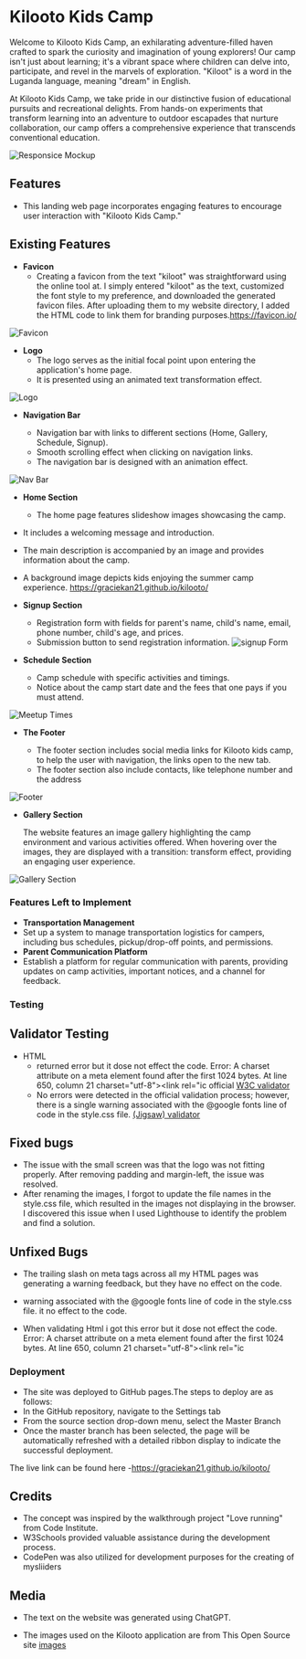 # Kilooto Kids Camp

Welcome to Kilooto Kids Camp, an exhilarating adventure-filled haven crafted to spark the curiosity and imagination of young explorers! Our camp isn't just about learning; it's a vibrant space where children can delve into, participate, and revel in the marvels of exploration. "Kiloot" is a word in the Luganda language, meaning "dream" in English.

At Kilooto Kids Camp, we take pride in our distinctive fusion of educational pursuits and recreational delights. From hands-on experiments that transform learning into an adventure to outdoor escapades that nurture collaboration, our camp offers a comprehensive experience that transcends conventional education.

![Responsice Mockup](/images/kilooto_kids_camp_mockup.png)

## Features

- This landing web page incorporates engaging features to encourage user interaction with "Kilooto Kids Camp."

## Existing Features

- **Favicon**
  - Creating a favicon from the text "kiloot" was straightforward using the online tool at. I simply entered "kiloot" as the text, customized the font style to my preference, and downloaded the generated favicon files. After uploading them to my website directory, I added the HTML code to link them for branding purposes.<https://favicon.io/>

![Favicon](/android-chrome-192x192.png/)

- **Logo**
  - The logo serves as the initial focal point upon entering the application's home page.
  - It is presented using an animated text transformation effect.

![Logo](/images/kilooto_kids_camp_logo.png)

- **Navigation Bar**

  - Navigation bar with links to different sections (Home, Gallery, Schedule, Signup).
  - Smooth scrolling effect when clicking on navigation links.
  - The navigation bar is designed with an animation effect.

![Nav Bar](/images/kilooto_kids_camp_nav_bar.png)

- **Home Section**

  - The home page features slideshow images showcasing the camp.

- It includes a welcoming message and introduction.
- The main description is accompanied by an image and provides information about the camp.
- A background image depicts kids enjoying the summer camp experience.
  <https://graciekan21.github.io/kilooto/>

- **Signup Section**

  - Registration form with fields for parent's name, child's name, email, phone number, child's age, and prices.
  - Submission button to send registration information.
    ![signup Form](/images/kilooto_kids_camp_schedule2.png)

- **Schedule Section**
  - Camp schedule with specific activities and timings.
  - Notice about the camp start date and the fees that one pays if you must attend.

![Meetup Times](/images/kilooto_kids_camp_schedule_activities.png)

- **The Footer**

  - The footer section includes social media links for Kilooto kids camp, to help the user with navigation, the links open to the new tab.
  - The footer section also include contacts, like telephone number and the address

![Footer](/images/kilooto_kids_camp_footer.png)

- **Gallery Section**

  The website features an image gallery highlighting the camp environment and various activities offered.
  When hovering over the images, they are displayed with a transition: transform effect, providing an engaging user experience.

![Gallery Section](/images/kilooto_kids_camp_.gallery_page.png)

### Features Left to Implement

- **Transportation Management**
- Set up a system to manage transportation logistics for campers, including bus schedules, pickup/drop-off points, and permissions.
- **Parent Communication Platform**
- Establish a platform for regular communication with parents, providing updates on camp activities, important notices, and a channel for feedback.

### Testing

## Validator Testing

- HTML
  - returned error but it dose not effect the code.
    Error: A charset attribute on a meta element found after the first 1024 bytes.
    At line 650, column 21
    charset="utf-8"><link rel="ic
    official [W3C validator]()
  - No errors were detected in the official validation process; however, there is a single warning associated with the @google fonts line of code in the style.css file. [(Jigsaw) validator](https://jigsaw.w3.org/css-validator/validator?uri=https%3A%2F%2F8000-graciekan21-kilooto-rco3447gh6.us2.codeanyapp.com&profile=css3svg&usermedium=all&warning=1&vextwarning=&lang=en)

## Fixed bugs

- The issue with the small screen was that the logo was not fitting properly. After removing padding and margin-left, the issue was resolved.
- After renaming the images, I forgot to update the file names in the style.css file, which resulted in the images not displaying in the browser. I discovered this issue when I used Lighthouse to identify the problem and find a solution.

## Unfixed Bugs

- The trailing slash on meta tags across all my HTML pages was generating a warning feedback, but they have no effect on the code.

- warning associated with the @google fonts line of code in the style.css file. it no effect to the code.

- When validating Html i got this error but it dose not effect the code.
  Error: A charset attribute on a meta element found after the first 1024 bytes.
  At line 650, column 21
  charset="utf-8"><link rel="ic

### Deployment

- The site was deployed to GitHub pages.The steps to deploy are as follows:
- In the GitHub repository, navigate to the Settings tab
- From the source section drop-down menu, select the Master Branch
- Once the master branch has been selected, the page will be automatically refreshed with a detailed ribbon display to indicate the successful deployment.

The live link can be found here -<https://graciekan21.github.io/kilooto/>

## Credits

- The concept was inspired by the walkthrough project "Love running" from Code Institute.
- W3Schools provided valuable assistance during the development process.
- CodePen was also utilized for development purposes for the creating of mysliiders

## Media

- The text on the website was generated using ChatGPT.

- The images used on the Kilooto application are from This Open Source site [images](https://www.pexels.com/search/google%20pixel/)

